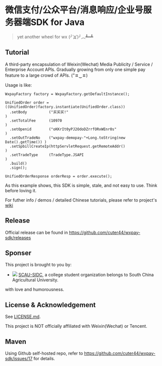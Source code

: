 # 微信支付/公众平台/消息响应/企业号服务器端SDK for Java

> yet another wheel for wx (╯‵д′)╯︵┻━┻

## Tutorial

A third-party encapsulation of Weixin(Wechat) Media Publicity / Service / Enterprise Account APIs. Gradually growing from only one simple pay feature to a large crowd of APIs. ("ㅍ‿ㅍ)

Usage is like:

    WxpayFactory factory = WxpayFactory.getDefaultInstance();

    UnifiedOrder order = ((UnifiedOrder)factory.instantiate(UnifiedOrder.class))
      .setBody          ("买买买!"                                            )
      .setTotalFee      (10970                                                )
      .setOpenid        ("oKKrIt0yPJ2OdoDZrrfORxWEnr0s"                       )
      .setOutTradeNo    ("wxpay-demopay-"+Long.toString(new Date().getTime()) )
      .setSpbillCreateIp(httpServletRequest.getRemoteAddr()                   )
      .setTradeType     (TradeType.JSAPI                                      )
      .build()
      .sign();

    UnifiedOrderResponse orderResp = order.execute();

As this example shows, this SDK is simple, stale, and not easy to use. Think before loving it.

For futher info / demos / detailed Chinese tutorials, please refer to project's [wiki](https://github.com/cuter44/wxpay-sdk/wiki)

## Release

Official release can be found in https://github.com/cuter44/wxpay-sdk/releases

## Sponser

This project is brought to you by:

* ![](https://avatars3.githubusercontent.com/u/9026603?v=3&s=40) [SCAU-SIDC](https://github.com/scau-sidc), a college student organization belongs to South China Agricultural University.

with love and humorousness.

## License & Acknowledgement

See [LICENSE.md](LICENSE.md).  

This project is NOT officially affiliated with Weixin(Wechat) or Tencent.

## Maven

Using Github self-hosted repo, refer to https://github.com/cuter44/wxpay-sdk/issues/17 for details.
